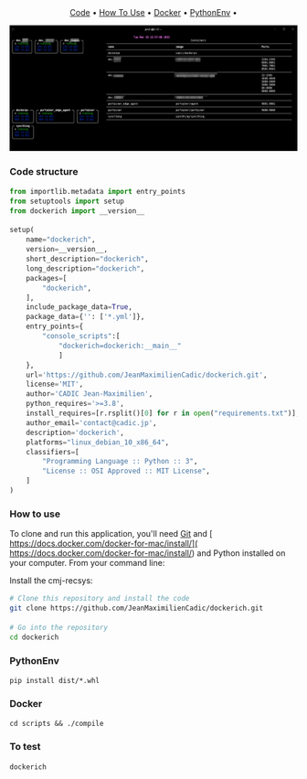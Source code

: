 
<h1 align="center">
  <br>
  <a href="https://drive.google.com/uc?id=1eU3omWjiGGhvEEaTmDqh2kkhLPKlcgu1"><img src="https://drive.google.com/uc?id=1eU3omWjiGGhvEEaTmDqh2kkhLPKlcgu1" alt="" width="200"></a>
  <br>
  <br>
</h1>

<p align="center">
  <a href="#code-structure">Code</a> •
  <a href="#how-to-use">How To Use</a> •
  <a href="#docker">Docker</a> •
  <a href="#PythonEnv">PythonEnv</a> •

[comment]: <> (  <a href="#notebook">Notebook </a> •)
</p>

![alt text](imgs/imgs.png)

### Code structure
```python
from importlib.metadata import entry_points
from setuptools import setup
from dockerich import __version__

setup(
    name="dockerich",
    version=__version__,
    short_description="dockerich",
    long_description="dockerich",
    packages=[
        "dockerich",
    ],
    include_package_data=True,
    package_data={'': ['*.yml']},
    entry_points={
        "console_scripts":[
            "dockerich=dockerich:__main__"
            ]
    },
    url='https://github.com/JeanMaximilienCadic/dockerich.git',
    license='MIT',
    author='CADIC Jean-Maximilien',
    python_requires='>=3.8',
    install_requires=[r.rsplit()[0] for r in open("requirements.txt")],
    author_email='contact@cadic.jp',
    description='dockerich',
    platforms="linux_debian_10_x86_64",
    classifiers=[
        "Programming Language :: Python :: 3",
        "License :: OSI Approved :: MIT License",
    ]
)

```

### How to use
To clone and run this application, you'll need [Git](https://git-scm.com) and [ https://docs.docker.com/docker-for-mac/install/]( https://docs.docker.com/docker-for-mac/install/) and Python installed on your computer. 
From your command line:

Install the cmj-recsys:
```bash
# Clone this repository and install the code
git clone https://github.com/JeanMaximilienCadic/dockerich.git

# Go into the repository
cd dockerich
```


### PythonEnv
```
pip install dist/*.whl
``` 

### Docker
```shell
cd scripts && ./compile
```

### To test
```
dockerich
```